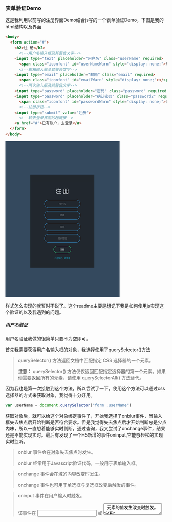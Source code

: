 ### 表单验证Demo

这是我利用以前写的注册界面Demo结合js写的一个表单验证Demo，下图是我的html结构以及界面

```html
<body>
  <form action="#">
    <h2>注 册</h2>
      <!--用户名输入框及其警告文字-->
    <input type="text" placeholder="用户名" class="userName" required>
      <span class="iconfont" id="userNameWarn" style="display: none;">用户名不能为空</span>
      <!--邮箱输入框及其警告文字-->
    <input type="email" placeholder="邮箱" class="email" required>
      <span class="iconfont" id="emailWarn" style="display: none;"></span>
      <!--两次输入框及其警告文字-->
    <input type="password" placeholder="密码" class="password" required>
    <input type="password" placeholder="确认密码" class="password2" required>
      <span class="iconfont" id="passwordWarn" style="display: none;">两次密码不一致</span>
      <!--注册按钮-->
    <input type="submit" value="注册">
      <!--转去登录界面的超链接-->
    <a href="#">已有账户，去登录</a>
  </form>
</body>
```

![最终效果图](https://github.com/xytdream/-Demo/blob/master/表单（结合JS）/images/最终效果图.png)

样式怎么实现的就暂时不说了。这个readme主要是想记下我是如何使用js实现这个验证的以及我遇到的问题。

##### 用户名验证

用户名验证我做的很简单只要不为空即可。

首先我需要获得用户名输入框的对象，我选择使用了querySelector()方法

> querySelector() 方法返回文档中匹配指定 CSS 选择器的一个元素。
>
> **注意：** querySelector() 方法仅仅返回匹配指定选择器的第一个元素。如果你需要返回所有的元素，请使用 querySelectorAll() 方法替代。

因为我也是第一次接触到这个方法，所以尝试了一下，使用这个方法可以通过css选择器的方式来获取对象，我觉得十分好用。

```javascript
var userName = document.querySelector("form .userName")
```

获取对象后，就可以给这个对象绑定事件了，开始我选择了onblur事件，当输入框失去焦点后开始判断是否符合要求。但是我觉得失去焦点后才开始判断总是少点内味，所以一直想着能够实时判断，通过查询，我又尝试了onchange事件，结果还是不能实现实时。最后有发现了一个H5新增的事件oninput,它能够轻松的实现实时监听。

> onblur 事件会在对象失去焦点时发生。
>
> onblur 经常用于Javascript验证代码，一般用于表单输入框。

> onchange 事件会在域的内容改变时发生。
>
> onchange 事件也可用于单选框与复选框改变后触发的事件。

> oninput 事件在用户输入时触发。
>
> 该事件在 <input> 或 <textarea> 元素的值发生改变时触发。
>



```javascript
//在userName输入框中的值有变化时即触发判断
userName.oninput = function(){
    if( userName.value == ""){
        userNameWarn.className += " warnText iconduicuo";
        userNameWarn.style.display = "";
        userNameWarn.innerHTML = "用户名不能为空"
    }else{
        userNameWarn.className = "iconfont";
        userNameWarn.style.display = "none";
    }
}
```

##### 邮箱验证

邮箱验证其实才是写这次demo的主要目的，为了练习正则表达式的使用。

```javascript
var email = document.querySelector("form .email")
```



```javascript
 /*
        * 监测邮箱格式是否正确
        * 使用正则表达式
        * 
        * 电子邮件：
        *   adc123             .xxx                          @     aaa            .com             .cn
        *   任意字母数字下划线   .任意字母数字下划线(可有可无)   @     任意字母数字    .任意字母(2-5位)  .任意字母(2-5位)（可有可无）
        *   \w{3,}             (\.\w+)*                      @     [A-z0-9]+       (\.[A-z]{2,5}){1,2} 
        */
        var emailWarn = document.getElementById("emailWarn")
        // console.log(emailWarn)
        var emailReg = /^\w{3,}(\.\w+)*@[A-z0-9]+(\.[A-z]{2,5}){1,2}$/
        
        // email.pattern = emailReg;

        //在userName输入框中的值有变化时即触发判断
        email.oninput = function(){
          emailWarn.className += " warnText iconduicuo";
          emailWarn.style.display = "";
          if( email.value == ""){
            emailWarn.innerHTML = "邮件不能为空！"
          }else if(!emailReg.test(email.value)){
            emailWarn.innerHTML = "邮件格式不正确"
          }else{
            emailWarn.className = "iconfont";
            emailWarn.style.display = "none";
          }
        }
```

这里还有一个问题，就是input元素有一个pattern属性

> pattern 属性规定用于验证输入字段的模式。

一开始我在完成正则表达式之后，我想着既然是用来验证输入字段的模式，就顺手将这个属性的值设为了我刚得的正则，后来我在email的值已经通过了正则验证的情况下点击了注册按钮，却出现了错误，提示"请与所请求的格式保持一致"，这个问题我到现在还是有点想不明白。

![格式错误提示](https://github.com/xytdream/-Demo/blob/master/表单（结合JS）/images/格式错误.png)

##### 两次密码一致验证

这个逻辑我觉得很简单，就不说了。

```javascript
 var password = document.querySelector("form .password")
 var password2 = document.querySelector("form .password2")
```



```javascript
//判断两次密码是否一致
        var passwordWarn = document.getElementById("passwordWarn");

        function passwordSame(){
          if(!(password.value == password2.value)){
            passwordWarn.className += " warnText iconduicuo";
            passwordWarn.style.display = "";
            passwordWarn.innerHTML = "两次密码不一致"
          }else{
            passwordWarn.className = "iconfont";
            passwordWarn.style.display = "none";
          }
        }
        
        password.oninput = passwordSame;
        password2.oninput = passwordSame;
```

##### 最后

除了上面说的，这次Demo我还练习使用了iconfont字体图标来实现警告提示图标，以及通过js修改html元素的class和内联样式来实现警告文字的显示或者隐藏，这里面还存在这一个bug，就是若是连续不符合规则时，那html元素的class会一直添加，即使该class已经存在，虽然这对页面的显示效果没有什么影响。但在性能方面来说却是有影响的。还是要想办法解决这个问题。

对，其实完成之后我还了解到了一个H5新增的表单事件oninvalid以及setCustomValidity属性

> oninvalid      当元素无效时运行的脚本。

通过oninvalid和setCustomValidity，就可以不用自己写提示消息的结构了，通过设置setCustomValidity就可以直接设置你想提示给用户的信息。